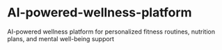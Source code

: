 # AI-powered-wellness-platform
AI-powered wellness platform for personalized fitness routines, nutrition plans, and mental well-being support
